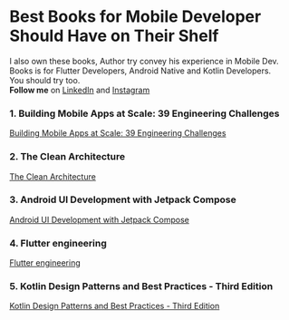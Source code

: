 # Best Books for Mobile Developer Should Have on Their Shelf

I also own these books, Author try convey his experience in Mobile Dev. </br>
Books is for Flutter Developers, Android Native and Kotlin Developers. </br>
You should try too.</br>
**Follow me** on [LinkedIn](https://linktr.ee/theshivamlko) and [Instagram](https://www.instagram.com/navokitech)

### 1. Building Mobile Apps at Scale: 39 Engineering Challenges
<a href="https://amzn.to/48GvC5C" target="_blank">Building Mobile Apps at Scale: 39 Engineering Challenges</a>

### 2. The Clean Architecture
<a href="https://amzn.to/3YKN0lc" target="_blank">The Clean Architecture</a>

### 3. Android UI Development with Jetpack Compose
<a href="https://amzn.to/3O3uHCM" target="_blank">Android UI Development with Jetpack Compose</a>

### 4. Flutter engineering
<a href="https://www.flutterengineering.io" target="_blank">Flutter engineering</a>

### 5. Kotlin Design Patterns and Best Practices - Third Edition
<a href="https://amzn.to/3Czx6mg" target="_blank">Kotlin Design Patterns and Best Practices - Third Edition</a>
















